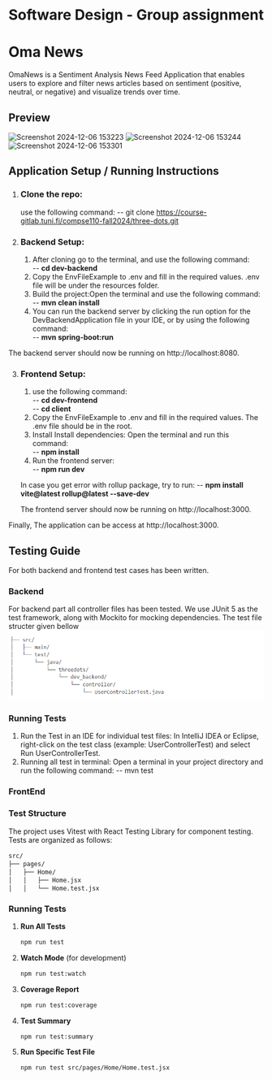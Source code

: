 # Software Design - Group assignment

# Oma News

OmaNews is a Sentiment Analysis News Feed Application that enables users to explore and filter news articles based on sentiment (positive, neutral, or negative) and visualize trends over time.

## Preview

![Screenshot 2024-12-06 153223](https://github.com/user-attachments/assets/8ab2e471-f1e7-47b4-ad85-b2ac07db09c8)
![Screenshot 2024-12-06 153244](https://github.com/user-attachments/assets/316a25db-76fe-4364-a1ee-7d8c99295a5b)
![Screenshot 2024-12-06 153301](https://github.com/user-attachments/assets/c60a417f-2cf6-48ee-81da-768f2f93bc0c)


## Application Setup / Running Instructions

1.  ### Clone the repo:

    use the following command:
    -- git clone https://course-gitlab.tuni.fi/compse110-fall2024/three-dots.git

2.  ### Backend Setup:
    1. After cloning go to the terminal, and use the following command: <br>
       -- **cd dev-backend**
    2. Copy the EnvFileExample to .env and fill in the required values. .env file will be under the resources folder.
    3. Build the project:Open the terminal and use the following command: <br>
       -- **mvn clean install**
    4. You can run the backend server by clicking the run option for the DevBackendApplication file in your IDE, or by using the following command: <br>
       -- **mvn spring-boot:run**

The backend server should now be running on http://localhost:8080.

3. ### Frontend Setup:

   1. use the following command:<br>
      -- **cd dev-frontend** <br>
      -- **cd client**
   2. Copy the EnvFileExample to .env and fill in the required values. The .env file should be in the root.
   3. Install Install dependencies: Open the terminal and run this command: <br>
      -- **npm install**
   4. Run the frontend server: <br>
      -- **npm run dev**

   In case you get error with rollup package, try to run:
   -- **npm install vite@latest rollup@latest --save-dev**

   The frontend server should now be running on http://localhost:3000.

Finally, The application can be access at http://localhost:3000.

## Testing Guide

For both backend and frontend test cases has been written.

### Backend

For backend part all controller files has been tested. We use JUnit 5 as the test framework, along with Mockito for mocking dependencies. The test file structer given bellow
![alt text](image.png)

### Running Tests

1. Run the Test in an IDE for individual test files:
   In IntelliJ IDEA or Eclipse, right-click on the test class (example: UserControllerTest) and select Run UserControllerTest.
2. Running all test in terminal:
   Open a terminal in your project directory and run the following command:
   -- mvn test

### FrontEnd

### Test Structure

The project uses Vitest with React Testing Library for component testing. Tests are organized as follows:

```
src/
├── pages/
│   ├── Home/
│   │   ├── Home.jsx
│   │   └── Home.test.jsx

```

### Running Tests

1. **Run All Tests**

   ```bash
   npm run test
   ```

2. **Watch Mode** (for development)

   ```bash
   npm run test:watch
   ```

3. **Coverage Report**

   ```bash
   npm run test:coverage
   ```

4. **Test Summary**

   ```bash
   npm run test:summary
   ```

5. **Run Specific Test File**
   ```bash
   npm run test src/pages/Home/Home.test.jsx
   ```
